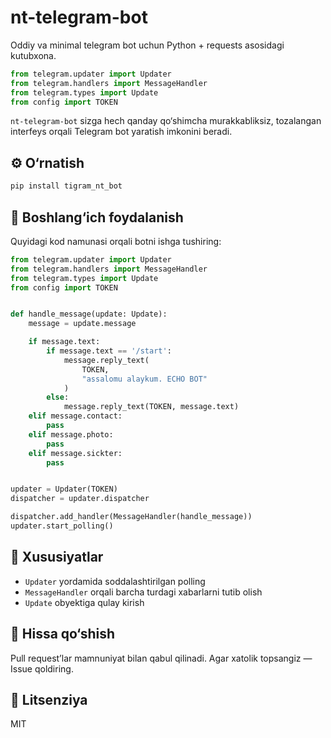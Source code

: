 # nt-telegram-bot

Oddiy va minimal telegram bot uchun Python + requests asosidagi kutubxona.

```python
from telegram.updater import Updater
from telegram.handlers import MessageHandler
from telegram.types import Update
from config import TOKEN
```

`nt-telegram-bot` sizga hech qanday qo‘shimcha murakkabliksiz, tozalangan interfeys orqali Telegram bot yaratish imkonini beradi.

## ⚙️ O‘rnatish

```bash
pip install tigram_nt_bot
```

## 🚀 Boshlang‘ich foydalanish

Quyidagi kod namunasi orqali botni ishga tushiring:

```python
from telegram.updater import Updater
from telegram.handlers import MessageHandler
from telegram.types import Update
from config import TOKEN


def handle_message(update: Update):
    message = update.message

    if message.text:
        if message.text == '/start':
            message.reply_text(
                TOKEN,
                "assalomu alaykum. ECHO BOT"
            )
        else:
            message.reply_text(TOKEN, message.text)
    elif message.contact:
        pass
    elif message.photo:
        pass
    elif message.sickter:
        pass


updater = Updater(TOKEN)
dispatcher = updater.dispatcher

dispatcher.add_handler(MessageHandler(handle_message))
updater.start_polling()
```

## 📌 Xususiyatlar

* `Updater` yordamida soddalashtirilgan polling
* `MessageHandler` orqali barcha turdagi xabarlarni tutib olish
* `Update` obyektiga qulay kirish

## 📣 Hissa qo‘shish

Pull request’lar mamnuniyat bilan qabul qilinadi.
Agar xatolik topsangiz — Issue qoldiring.

## 📄 Litsenziya

MIT
